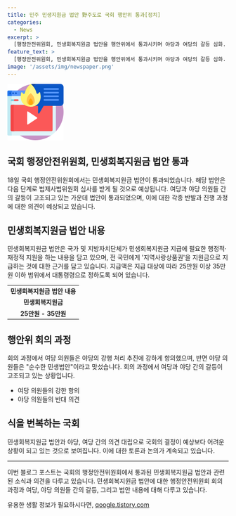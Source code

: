 ```yaml
---
title: 민주 민생지원금 법안 野주도로 국회 행안위 통과[정치]
categories:
  - News
excerpt: >
  [행정안전위원회, 민생회복지원금 법안을 행안위에서 통과시키며 야당과 여당의 갈등 심화. 국회에서 최종 통과를 목표로 함.]
feature_text: >
  [행정안전위원회, 민생회복지원금 법안을 행안위에서 통과시키며 야당과 여당의 갈등 심화. 국회에서 최종 통과를 목표로 함.]
image: '/assets/img/newspaper.png'
---
```


<p><img src="/assets/img/news.png" alt="rentncar 속보" /></p>

<h2 data-ke-size="size26">국회 행정안전위원회, 민생회복지원금 법안 통과</h2>

<p data-ke-size="size16">18일 국회 행정안전위원회에서는 민생회복지원금 법안이 통과되었습니다. 해당 법안은 다음 단계로 법제사법위원회 심사를 받게 될 것으로 예상됩니다. 여당과 야당 의원들 간의 갈등이 고조되고 있는 가운데 법안이 통과되었으며, 이에 대한 각종 반발과 진행 과정에 대한 의견이 예상되고 있습니다.</p>

<h2 data-ke-size="size26">민생회복지원금 법안 내용</h2>

<p data-ke-size="size16">민생회복지원금 법안은 국가 및 지방자치단체가 민생회복지원금 지급에 필요한 행정적·재정적 지원을 하는 내용을 담고 있으며, 전 국민에게 '지역사랑상품권'을 지원금으로 지급하는 것에 대한 근거를 담고 있습니다. 지급액은 지급 대상에 따라 25만원 이상 35만원 이하 범위에서 대통령령으로 정하도록 되어 있습니다.</p>

<table>
  <tr>
    <td style="text-align: center; height: 17px;"><b>민생회복지원금 법안 내용</b></td>
  </tr>
  <tr>
    <td style="text-align: center; height: 17px;"><b>민생회복지원금</b></td>
  </tr>
  <tr>
    <td style="text-align: center; height: 17px;"><b>25만원 - 35만원</b></td>
  </tr>
</table>

<h2 data-ke-size="size26">행안위 회의 과정</h2>

<p data-ke-size="size16">회의 과정에서 여당 의원들은 야당의 강행 처리 추진에 강하게 항의했으며, 반면 야당 의원들은 "순수한 민생법안"이라고 맞섰습니다. 회의 과정에서 여당과 야당 간의 갈등이 고조되고 있는 상황입니다.</p>

<ul>
  <li>여당 의원들의 강한 항의</li>
  <li>야당 의원들의 반대 의견</li>
</ul>

<h2 data-ke-size="size26">식을 번복하는 국회</h2>

<p data-ke-size="size16">민생회복지원금 법안과 야당, 여당 간의 의견 대립으로 국회의 결정이 예상보다 어려운 상황이 되고 있는 것으로 보여집니다. 이에 대한 토론과 논의가 계속되고 있습니다.</p>

<hr>

<p data-ke-size="size16">이번 블로그 포스트는 국회의 행정안전위원회에서 통과된 민생회복지원금 법안과 관련된 소식과 의견을 다루고 있습니다. 민생회복지원금 법안에 대한 행정안전위원회 회의 과정과 여당, 야당 의원들 간의 갈등, 그리고 법안 내용에 대해 다루고 있습니다.</p>
유용한 생활 정보가 필요하시다면, <a href="https://qoogle.tistory.com" rel="dofollow">qoogle.tistory.com</a>



